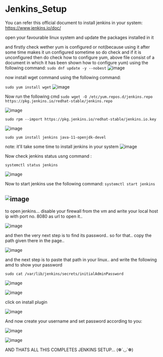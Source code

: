 # Jenkins_Setup

You can refer this official document to install jenkins in your system: https://www.jenkins.io/doc/

open your favourable linux system and update the packages installed in it

and firstly check wether yum is configured or not(because using it after some time makes it un configured sometime so do check and if it is unconfigured
then do check how to configure yum, above file consist of a document in which it has been shown how to configure yum)
using the following command:
``
sudo dnf update -y --nobest
``
![image](https://user-images.githubusercontent.com/64470404/117784692-720da200-b261-11eb-9b7c-777874a59ed1.png)

now install wget command using the following command:

``
sudo yum install wget
``
![image](https://user-images.githubusercontent.com/64470404/117784892-a5503100-b261-11eb-9b8f-3dfadef0ea79.png)


Now run the following cmd
``
sudo wget -O /etc/yum.repos.d/jenkins.repo https://pkg.jenkins.io/redhat-stable/jenkins.repo
``

![image](https://user-images.githubusercontent.com/64470404/117786268-f1e83c00-b262-11eb-99b8-0fb205b18014.png)

``sudo rpm --import https://pkg.jenkins.io/redhat-stable/jenkins.io.key``


![image](https://user-images.githubusercontent.com/64470404/117786403-15ab8200-b263-11eb-90fc-e57a57c34bcb.png)


``sudo yum install jenkins java-11-openjdk-devel``

note: it'll take some time to install jenkins in your system
![image](https://user-images.githubusercontent.com/64470404/117795002-632bed00-b26b-11eb-936f-c60e71e8c9e9.png)

Now check jenkins status usng command :

``systemctl status jenkins``

![image](https://user-images.githubusercontent.com/64470404/117845363-19a8c580-b29e-11eb-9076-8a5895cbd2f6.png)

Now to start jenkins
use the following command:
``systemctl start jenkins``

![image](https://user-images.githubusercontent.com/64470404/117845545-48bf3700-b29e-11eb-82d1-d5a93aa6f4c1.png)
-----------
to open jenkins...
disable your firewall from the vm 
and write your local host ip with port no. 8080 as url to open it..


![image](https://user-images.githubusercontent.com/64470404/117847102-ae5ff300-b29f-11eb-91f3-a04091f3f170.png)


and then the very next step is to find its password..
so for that.. copy the path given there in the page..

![image](https://user-images.githubusercontent.com/64470404/117847246-cc2d5800-b29f-11eb-9c0b-7d5506f6fe8d.png)


and the next step is to paste that path in your linux..
and write the following amd to show your password

``sudo cat /var/lib/jenkins/secrets/initialAdminPassword``

![image](https://user-images.githubusercontent.com/64470404/117847490-01d24100-b2a0-11eb-94bf-17ca2c6aed0e.png)


![image](https://user-images.githubusercontent.com/64470404/117848176-a94f7380-b2a0-11eb-97b9-f82e19553333.png)

click on install plugin

![image](https://user-images.githubusercontent.com/64470404/117848686-25e25200-b2a1-11eb-8234-acefd026bdb5.png)


And now create your username and set password according to you:

![image](https://user-images.githubusercontent.com/64470404/117849946-74dcb700-b2a2-11eb-8ebe-0737cb5d96ad.png)

![image](https://user-images.githubusercontent.com/64470404/117850160-ac4b6380-b2a2-11eb-8440-672d626a3157.png)



AND THATS ALL
THIS COMPLETES JENKINS SETUP... (❁´◡`❁)
